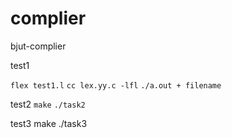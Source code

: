 # complier

bjut-complier


test1

`flex test1.l`
`cc lex.yy.c -lfl`
`./a.out + filename`

test2
`make`
`./task2`

test3
make
./task3
